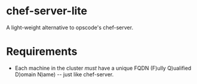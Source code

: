 chef-server-lite
================

A light-weight alternative to opscode's chef-server.

Requirements
============

* Each machine in the cluster *must* have a unique FQDN (F)ully Q)ualified D)omain N)ame) -- just like chef-server.
